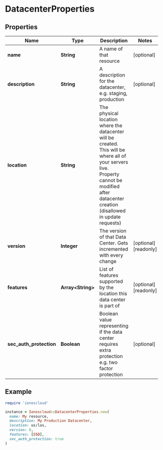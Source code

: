 # DatacenterProperties

## Properties

| Name | Type | Description | Notes |
| ---- | ---- | ----------- | ----- |
| **name** | **String** | A name of that resource | [optional] |
| **description** | **String** | A description for the datacenter, e.g. staging, production | [optional] |
| **location** | **String** | The physical location where the datacenter will be created. This will be where all of your servers live. Property cannot be modified after datacenter creation (disallowed in update requests) |  |
| **version** | **Integer** | The version of that Data Center. Gets incremented with every change | [optional][readonly] |
| **features** | **Array&lt;String&gt;** | List of features supported by the location this data center is part of | [optional][readonly] |
| **sec_auth_protection** | **Boolean** | Boolean value representing if the data center requires extra protection e.g. two factor protection | [optional] |

## Example

```ruby
require 'ionoscloud'

instance = Ionoscloud::DatacenterProperties.new(
  name: My resource,
  description: My Production Datacenter,
  location: us/las,
  version: 8,
  features: [SSD],
  sec_auth_protection: true
)
```

